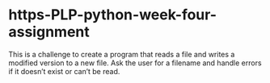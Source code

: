 # https-PLP-python-week-four-assignment
This is a challenge to create a program that reads a file and writes a modified version to a new file. Ask the user for a filename and handle errors if it doesn’t exist or can’t be read.
